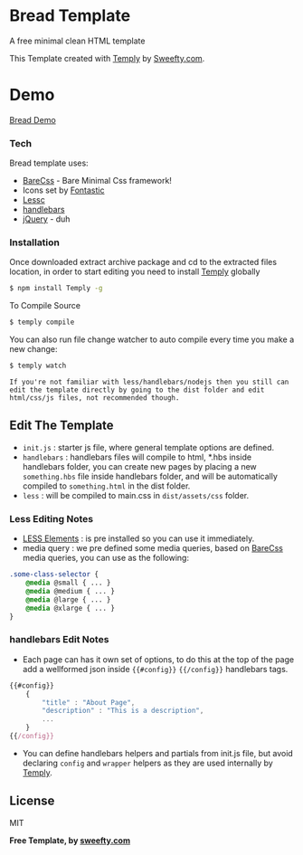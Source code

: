 # Bread Template

A free minimal clean HTML template

This Template created with [Temply] by [Sweefty.com].

# Demo

[Bread Demo](http://sweefty.com/templates/bread)

### Tech

Bread template uses:

* [BareCss] - Bare Minimal Css framework!
* Icons set by [Fontastic]
* [Lessc]
* [handlebars]
* [jQuery] - duh

### Installation

Once downloaded extract archive package and cd to the extracted files location, in order to start editing you need to install [Temply] globally

```sh
$ npm install Temply -g
```

To Compile Source

```sh
$ temply compile
```

You can also run file change watcher to auto compile every time you make a new change:

```sh
$ temply watch
```

```If you're not familiar with less/handlebars/nodejs then you still can edit the template directly by going to the dist folder and edit html/css/js files, not recommended though.```

## Edit The Template

- ``init.js`` : starter js file, where general template options are defined.
- ``handlebars`` : handlebars files will compile to html, *.hbs inside handlebars folder, you can create new pages by placing a new ``something.hbs`` file inside handlebars folder, and will be automatically compiled to ``something.html`` in the dist folder.
- ``less`` : will be compiled to main.css in ``dist/assets/css`` folder.

### Less Editing Notes

- [LESS Elements] : is pre installed so you can use it immediately.
- media query : we pre defined some media queries, based on [BareCss] media queries, you can use as the following:

```css
.some-class-selector {
    @media @small { ... }
    @media @medium { ... }
    @media @large { ... }
    @media @xlarge { ... }
}
```

### handlebars Edit Notes

- Each page can has it own set of options, to do this at the top of the page add a wellformed json inside ``{{#config}}``  ``{{/config}}`` handlebars tags.

```js
{{#config}}
    {
        "title" : "About Page",
        "description" : "This is a description",
        ...
    }
{{/config}}
```

- You can define handlebars helpers and partials from init.js file, but avoid declaring ``config`` and ``wrapper`` helpers as they are used internally by [Temply].

License
----

MIT

**Free Template, by [sweefty.com]**

[jQuery]:http://jquery.com
[Temply]:http://sweefty.com/temply
[Sweefty.com]:http://sweefty.com
[Fontastic]:http://fontastic.me
[BareCss]:http://sweefty.com/bare
[LESS Elements]:http://lesselements.com
[Lessc]:http://lesscss.org
[handlebars]: http://handlebarsjs.com
